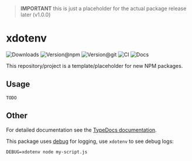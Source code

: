 > **IMPORTANT** this is just a placeholder for the actual package release later (v1.0.0)

# xdotenv

![Downloads](https://img.shields.io/npm/dw/xdotenv?style=flat-square) ![Version@npm](https://img.shields.io/npm/v/xdotenv?label=version%40npm&style=flat-square) ![Version@git](https://img.shields.io/github/package-json/v/szikszail/xdotenv/main?label=version%40git&style=flat-square) ![CI](https://img.shields.io/github/workflow/status/szikszail/xdotenv/CI/main?label=ci&style=flat-square) ![Docs](https://img.shields.io/github/workflow/status/szikszail/xdotenv/Docs/main?label=docs&style=flat-square)

This repository/project is a template/placeholder for new NPM packages.

## Usage

`TODO`

## Other

For detailed documentation see the [TypeDocs documentation](https://szikszail.github.io/xdotenv/).

This package uses [debug](https://www.npmjs.com/package/debug) for logging, use `xdotenv` to see debug logs:

```shell
DEBUG=xdotenv node my-script.js
```

